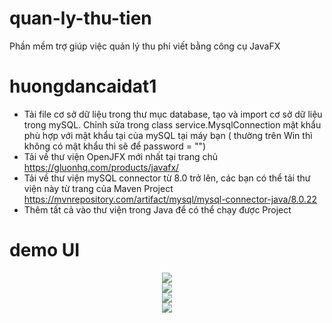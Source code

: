 # quan-ly-thu-tien
Phần mềm trợ giúp việc quản lý thu phí viết bằng công cụ JavaFX

# huongdancaidat1
<ul>
<li>Tải file cơ sở dữ liệu trong thư mục database, tạo và import cơ sở dữ liệu trong mySQL. Chỉnh sửa trong class service.MysqlConnection mật khẩu phù hợp với mật khẩu tại của mySQL tại máy bạn ( thường trên Win thì không có mật khẩu thì sẽ để password = "") </li>
<li>Tải về thư viện OpenJFX mới nhất tại trang chủ <a href="https://gluonhq.com/products/javafx/" target="_blank">https://gluonhq.com/products/javafx/</a> </li>
<li>Tải về thư viện mySQL connector từ 8.0 trở lên, các bạn có thể tải thư viện này từ trang của Maven Project <a href="https://mvnrepository.com/artifact/mysql/mysql-connector-java/8.0.22" target="_blank">https://mvnrepository.com/artifact/mysql/mysql-connector-java/8.0.22 </a> </li>
<li>Thêm tất cả vào thư viện trong Java để có thể chạy được Project</li>
</ul>

# demo UI
<center>
  <img src="https://github.com/tranngocphien/quan-ly-thu-tien/blob/master/img/demo/login.png" /> <br />
  <img src="https://github.com/tranngocphien/quan-ly-thu-tien/blob/master/img/demo/dongPhi.png" /> <br />
  <img src="https://github.com/tranngocphien/quan-ly-thu-tien/blob/master/img/demo/delNhanKhau.png" /> <br />
  <img src="https://github.com/tranngocphien/quan-ly-thu-tien/blob/master/img/demo/addKhoanThu.png" /> <br />
</center>
